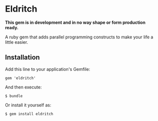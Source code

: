 Eldritch
========

**This gem is in development and in no way shape or form production ready.**

A ruby gem that adds parallel programming constructs to make your life a little easier.

Installation
------------

Add this line to your application's Gemfile:

    gem 'eldritch'

And then execute:

    $ bundle

Or install it yourself as:

    $ gem install eldritch
